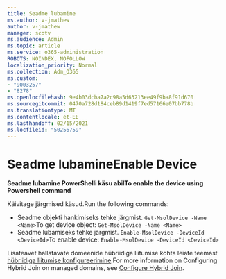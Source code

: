 ```yaml
---
title: Seadme lubamine
ms.author: v-jmathew
author: v-jmathew
manager: scotv
ms.audience: Admin
ms.topic: article
ms.service: o365-administration
ROBOTS: NOINDEX, NOFOLLOW
localization_priority: Normal
ms.collection: Adm_O365
ms.custom:
- "9003257"
- "8278"
ms.openlocfilehash: 9e4b03dcba7a2c98a5d63213ee49f9ba8f91d670
ms.sourcegitcommit: 0470a728d184ceb89d1419f7ed57166e07bb778b
ms.translationtype: MT
ms.contentlocale: et-EE
ms.lasthandoff: 02/15/2021
ms.locfileid: "50256759"
---
```

# <a name="enable-device"></a><span data-ttu-id="67e80-102">Seadme lubamine</span><span class="sxs-lookup"><span data-stu-id="67e80-102">Enable Device</span></span>

<span data-ttu-id="67e80-103">**Seadme lubamine PowerShelli käsu abil**</span><span class="sxs-lookup"><span data-stu-id="67e80-103">**To enable the device using Powershell command**</span></span>

<span data-ttu-id="67e80-104">Käivitage järgmised käsud.</span><span class="sxs-lookup"><span data-stu-id="67e80-104">Run the following commands:</span></span>

- <span data-ttu-id="67e80-105">Seadme objekti hankimiseks tehke järgmist. `Get-MsolDevice -Name <Name>`</span><span class="sxs-lookup"><span data-stu-id="67e80-105">To get device object: `Get-MsolDevice -Name <Name>`</span></span>
- <span data-ttu-id="67e80-106">Seadme lubamiseks tehke järgmist. `Enable-MsolDevice -DeviceId <DeviceId>`</span><span class="sxs-lookup"><span data-stu-id="67e80-106">To enable device: `Enable-MsolDevice -DeviceId <DeviceId>`</span></span>

<span data-ttu-id="67e80-107">Lisateavet hallatavate domeenide hübriidiga liitumise kohta leiate teemast [hübriidiga liitumise konfigureerimine](https://docs.microsoft.com/azure/active-directory/devices/hybrid-azuread-join-managed-domains).</span><span class="sxs-lookup"><span data-stu-id="67e80-107">For more information on Configuring Hybrid Join on managed domains, see [Configure Hybrid Join](https://docs.microsoft.com/azure/active-directory/devices/hybrid-azuread-join-managed-domains).</span></span>
